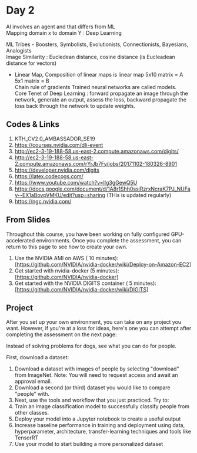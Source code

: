# Day 2
AI involves an agent and that differs from ML  
Mapping domain x to domain Y : Deep Learning  

ML Tribes - Boosters, Symbolists, Evolutionists, Connectionists, Bayesians, Analogists  
Image Similarity :  Eucledean distance, cosine distance (is Eucleadean distance for vectors)  

- Linear Map, Composition of linear maps is linear map
5x10 matrix = A  
5x1 matrix  = B  
Chain rule of gradients
Trained neural networks are called models.  
Core Tenet of Deep Learning : forward propagate an image through the network, generate an output, assess the loss, backward propagate the loss back through the network to update weights.


## Codes & Links

1. KTH_CV2.0_AMBASSADOR_SE19
2. https://courses.nvidia.com/dli-event
3. http://ec2-3-19-188-58.us-east-2.compute.amazonaws.com/digits/
4. http://ec2-3-19-188-58.us-east-2.compute.amazonaws.com/rYrJb7Fy/jobs/20171102-180326-8901
5. https://developer.nvidia.com/digits
6. https://latex.codecogs.com/
7. https://www.youtube.com/watch?v=Ilg3gGewQ5U
8. https://docs.google.com/document/d/1A8r1Shh0ssiRzrxNcraK7PJ_NUFay--EX1aBovpVMKU/edit?usp=sharing  (THis is updated regularly)
9. https://ngc.nvidia.com/

## From Slides



Throughout this course, you have been working on fully configured GPU-accelerated environments. Once you complete the assessment, you can return to this page to see how to create your own. 


1. Use the NVIDIA AMI on AWS ( 10 minutes): [https://github.com/NVIDIA/nvidia-docker/wiki/Deploy-on-Amazon-EC2]
2. Get started with nvidia-docker (5 minutes): [https://github.com/NVIDIA/nvidia-docker]
3. Get started with the NVIDIA DIGITS container ( 5 minutes): [https://github.com/NVIDIA/nvidia-docker/wiki/DIGITS] 


## Project

After you set up your own environment, you can take on any project you want. However, if you're at a loss for ideas, here's one you can attempt after completing the assessment on the next page:

Instead of solving problems for dogs, see what you can do for people. 

First, download a dataset:

1. Download a dataset with images of people by selecting "download" from ImageNet. Note: You will need to request access and await an approval email. 
2. Download a second (or third) dataset you would like to compare "people" with. 
3. Next, use the tools and workflow that you just practiced. Try to:
4. Train an image classification model to successfully classify people from other classes.
5. Deploy your model into a Jupyter notebook to create a useful output
6. Increase baseline performance in training and deployment using data, hyperparameter, architecture, transfer-learning techniques and tools like TensorRT
7. Use your model to start building a more personalized dataset






